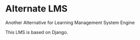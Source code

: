 # Alternate LMS
Another Alternative for Learning Management System Engine

This LMS is based on Django.
